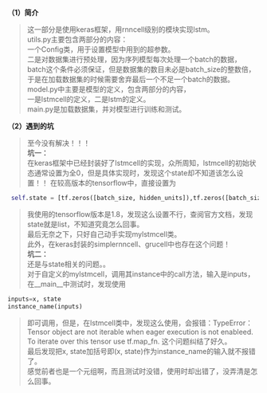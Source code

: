 **（1）简介**
>这一部分是使用keras框架，用rnncell级别的模块实现lstm。   
utils.py主要包含两部分的内容：  
一个Config类，用于设置模型中用到的超参数。   
二是对数据集进行预处理，因为序列模型每次处理一个batch的数据，batch这个条件必须保证，但是数据集的数目未必是batch_size的整数倍，于是在加载数据集的时候需要舍弃最后一个不足一个batch的数据。   
model.py中主要是模型的定义，包含两部分的内容，    
一是lstmcell的定义，二是lstm的定义。    
main.py是加载数据集，并对模型进行训练和测试。   

**（2）遇到的坑**
>至今没有解决！！！    
**坑一：**  
在keras框架中已经封装好了lstmcell的实现，众所周知，lstmcell的初始状态通常设置为全0，但是具体实现时，发现这个state却不知道该怎么设置！！
在较高版本的tensorflow中，直接设置为
```python
 self.state = [tf.zeros([batch_size, hidden_units]),tf.zeros([batch_size, hidden_units])]
```
>我使用的tensorflow版本是1.8，发现这么设置不行，查阅官方文档，发现state就是list，不知道究竟怎么回事。  
最后无奈之下，只好自己动手实现mylstmcell类。  
此外，在keras封装的simplernncell、grucell中也存在这个问题！   
**坑二：**  
还是与state相关的问题。。      
对于自定义的mylstmcell，调用其instance中的call方法，输入是inputs，在__main__中测试时，发现使用      
```python
inputs=x, state
instance_name(inputs)
```
>即可调用，但是，在lstmcell类中，发现这么使用，会报错：TypeError：Tensor object are not iterable when eager execution is not enableed. To iterate over this tensor use tf.map_fn. 这个问题纠结了好久。  
最后发现把x, state加括号即(x, state)作为instance_name的输入就不报错了。    
感觉前者也是一个元组啊，而且测试时没错，使用时却出错了，没弄清是怎么回事。
